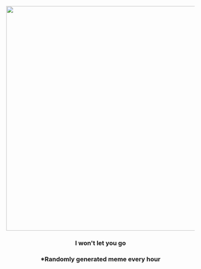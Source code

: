<p align="center">
        <img src="https://i.redd.it/sfeba8eoipa91.jpg" width="600" height="600">
        </p>
        <h3 align="center">I won't let you go</h3>
        <h3 align="center">*Randomly generated meme every hour</h3>
    
